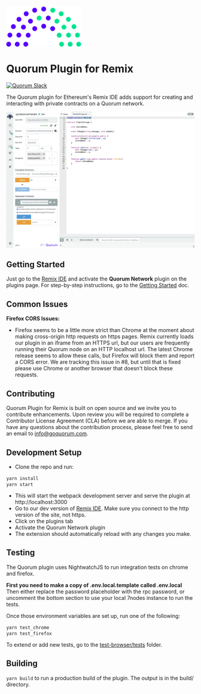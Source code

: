 ![quorum](docs/images/quorum_logo.png "screenshot")

# Quorum Plugin for Remix

<a href="https://bit.ly/quorum-slack" target="_blank" rel="noopener"><img title="Quorum Slack" src="https://clh7rniov2.execute-api.us-east-1.amazonaws.com/Express/badge.svg" alt="Quorum Slack" /></a>

The Quorum plugin for Ethereum's Remix IDE adds support for creating and interacting with private contracts on a Quorum network.

![screenshot](docs/images/quorum-remix.png "screenshot")

## Getting Started

Just go to the [Remix IDE](https://remix.ethereum.org) and activate the **Quorum Network** plugin on the plugins page. For step-by-step instructions, go to the [Getting Started](https://medium.com/remix-ide/quorum-plugin-for-remix-ee232ebca64c) doc.

## Common Issues
**Firefox CORS Issues:**
- Firefox seems to be a little more strict than Chrome at the moment about making cross-origin http requests on https pages. Remix currently loads our plugin in an iframe from an HTTPS url, but our users are frequently running their Quorum node on an HTTP localhost url. The latest Chrome release seems to allow these calls, but Firefox will block them and report a CORS error. We are tracking this issue in #8, but until that is fixed please use Chrome or another browser that doesn't block these requests. 

## Contributing
Quorum Plugin for Remix is built on open source and we invite you to contribute enhancements. Upon review you will be required to complete a Contributor License Agreement (CLA) before we are able to merge. If you have any questions about the contribution process, please feel free to send an email to [info@goquorum.com](mailto:info@goquorum.com).

## Development Setup

- Clone the repo and run:

```
yarn install
yarn start
```

- This will start the webpack development server and serve the plugin at http://localhost:3000
- Go to our dev version of [Remix IDE](http://remix-dev.goquorum.com). Make sure you connect to the http version of the site, not https.
- Click on the plugins tab
- Activate the Quorum Network plugin
- The extension should automatically reload with any changes you make.

## Testing
The Quorum plugin uses NightwatchJS to run integration tests on chrome and firefox.

**First you need to make a copy of .env.local.template called .env.local** Then either replace the password placeholder with the rpc password, or uncomment the bottom section to use your local 7nodes instance to run the tests.

Once those environment variables are set up, run one of the following:

```
yarn test_chrome
yarn test_firefox
```

To extend or add new tests, go to the [test-browser/tests](test-browser/tests) folder.

## Building

`yarn build` to run a production build of the plugin. The output is in the build/ directory.
